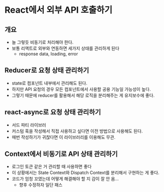 # React에서 외부 API 호출하기
## 개요
- 늘 그렇듯 비동기로 처리해야 한다.
- 보통 리액트로 외부와 연동하면 세가지 상태를 관리하게 된다
    - response data, loading, error
    
## Reducer로 요청 상태 관리하기
- state로 컴포넌트 내부에서 관리해도 된다.
- 하지만 API 요청의 경우 모든 컴포넌트에서 사용할 공용 기능일 가능성이 높다.
- 그렇기 때문에 reducer를 활용해서 해당 로직을 분리해주는 게 유지보수에 좋다.

## react-async로 요청 상태 관리하기
- 서드 파티 라이브러
- 커스텀 훅을 작성해서 직접 사용하고 싶다면 이전 방법으로 사용해도 된다.
- 매번 작성하기가 귀찮다면 이 라이브러리를 이용해도 무관.

## Context에서 비동기로 API 상태 관리하기
- 로그인 토큰 같은 거 관리할 때 사용하면 좋다
- 이 상황에서는 State Context와 Dispatch Context를 분리해서 구현하는 게 좋다.
- 코드가 엄청 꼬였는데 어떻게 해결해야 할 지 감이 잘 안 옴...
    - 향후 수정하자 일단 패스
